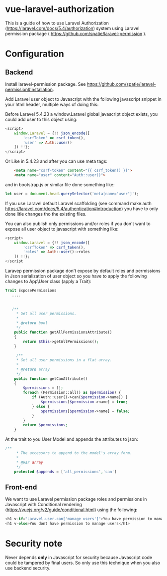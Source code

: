 # vue-laravel-authorization

This is a guide of how to use Laravel Authorization (https://laravel.com/docs/5.4/authorization) system using Laravel permission package ( https://github.com/spatie/laravel-permission ).

# Configuration 

## Backend

Install laravel-permission package. See https://github.com/spatie/laravel-permission#installation.

Add Laravel user object to Javascript with the following javascript snippet in your html header, multiple ways of doing this:

Before Laravel 5.4.23 a window.Laravel global javascript object exists, you could add user to this object using:

```javascript
<script>
    window.Laravel = {!! json_encode([
        'csrfToken' => csrf_token(),
        'user' => Auth::user()
    ]) !!};
</script>
```

Or Like in 5.4.23 and after you can use meta tags:

```html
    <meta name="csrf-token" content="{{ csrf_token() }}">
    <meta name="user" content="Auth::user()">
```

and in bootstrap.js or similar file done something like:

```javascript
let user = document.head.querySelector('meta[name="user"]');
```

If you use Laravel default Laravel scaffolding (see command make:auth https://laravel.com/docs/5.4/authentication#introduction) you have to only done litle changes tho the existing files.

You can also publish only permissions and/or roles if you don't want to expose all user object to javascript with something like:

```javascript
<script>
    window.Laravel = {!! json_encode([
        'csrfToken' => csrf_token(),
        'roles' => Auth::user()->roles
    ]) !!};
</script
```
Laravep permission package don't expose by default roles and permissions in Json serialization of user object so you have to apply the following changes to App\User class (apply a Trait):

```php
Trait ExposePermissions
   ....
   
    
   /**
     * Get all user permissions.
     *
     * @return bool
     */
    public function getAllPermissionsAttribute()
    {
        return $this->getAllPermissions();
    }
    
     /**
     * Get all user permissions in a flat array.
     *
     * @return array
     */
    public function getCanAttribute()
    {
        $permissions = [];
        foreach (Permission::all() as $permission) {
            if (Auth::user()->can($permission->name)) {
                $permissions[$permission->name] = true;
            } else {
                $permissions[$permission->name] = false;
            }
        }
        return $permissions;
    }
```

At the trait to you User Model and appends the attributes to json:

```php
/**
     * The accessors to append to the model's array form.
     *
     * @var array
     */
    protected $appends = ['all_permissions','can']
```

## Front-end

We want to use Laravel permission package roles and permissions in Javascript with Conditional rendering (https://vuejs.org/v2/guide/conditional.html) using the following:

```javascript
<h1 v-if="Laravel.user.can['manage users']">You have permission to manage users</h1>
<h1 v-else>You dont have permission to manage users</h1>

```

# Security note

Never depends **only** in Javascript for security because Javascript code could be tampered by final users. So only use this technique when you also use backend security.

